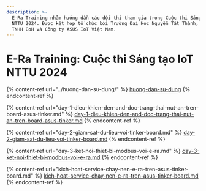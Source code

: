 ```yaml
---
description: >-
  E-Ra Training nhằm hướng dẫn các đội thi tham gia trong Cuộc thi Sáng tạo IoT
  NTTU 2024. Được kết hợp tổ chức bởi Trường Đại Học Nguyễn Tất Thành, Công ty
  TNHH EoH và Công ty ASUS IoT Việt Nam.
---
```


# E-Ra Training: Cuộc thi Sáng tạo IoT NTTU 2024

{% content-ref url="../huong-dan-su-dung/" %}
[huong-dan-su-dung](../huong-dan-su-dung/)
{% endcontent-ref %}

{% content-ref url="day-1-dieu-khien-den-and-doc-trang-thai-nut-an-tren-board-asus-tinker.md" %}
[day-1-dieu-khien-den-and-doc-trang-thai-nut-an-tren-board-asus-tinker.md](day-1-dieu-khien-den-and-doc-trang-thai-nut-an-tren-board-asus-tinker.md)
{% endcontent-ref %}

{% content-ref url="day-2-giam-sat-du-lieu-voi-tinker-board.md" %}
[day-2-giam-sat-du-lieu-voi-tinker-board.md](day-2-giam-sat-du-lieu-voi-tinker-board.md)
{% endcontent-ref %}

{% content-ref url="day-3-ket-noi-thiet-bi-modbus-voi-e-ra.md" %}
[day-3-ket-noi-thiet-bi-modbus-voi-e-ra.md](day-3-ket-noi-thiet-bi-modbus-voi-e-ra.md)
{% endcontent-ref %}

{% content-ref url="kich-hoat-service-chay-nen-e-ra-tren-asus-tinker-board.md" %}
[kich-hoat-service-chay-nen-e-ra-tren-asus-tinker-board.md](kich-hoat-service-chay-nen-e-ra-tren-asus-tinker-board.md)
{% endcontent-ref %}
